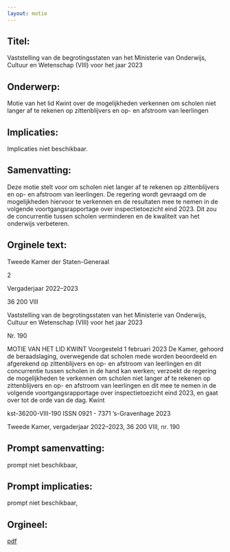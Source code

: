 ```yaml
---
layout: motie
---
```

## Titel:
Vaststelling van de begrotingsstaten van het Ministerie van Onderwijs, Cultuur en Wetenschap (VIII) voor het jaar 2023
## Onderwerp:
Motie van het lid Kwint over de mogelijkheden verkennen om scholen niet langer af te rekenen op zittenblijvers en op- en afstroom van leerlingen
## Implicaties:
Implicaties niet beschikbaar.
## Samenvatting:

Deze motie stelt voor om scholen niet langer af te rekenen op zittenblijvers en op- en afstroom van leerlingen. De regering wordt gevraagd om de mogelijkheden hiervoor te verkennen en de resultaten mee te nemen in de volgende voortgangsrapportage over inspectietoezicht eind 2023. Dit zou de concurrentie tussen scholen verminderen en de kwaliteit van het onderwijs verbeteren.
## Orginele text:


Tweede Kamer der Staten-Generaal

2

Vergaderjaar 2022–2023

36 200 VIII

Vaststelling van de begrotingsstaten van het
Ministerie van Onderwijs, Cultuur en
Wetenschap (VIII) voor het jaar 2023

Nr. 190

MOTIE VAN HET LID KWINT
Voorgesteld 1 februari 2023
De Kamer,
gehoord de beraadslaging,
overwegende dat scholen mede worden beoordeeld en afgerekend op
zittenblijvers en op- en afstroom van leerlingen en dit concurrentie tussen
scholen in de hand kan werken;
verzoekt de regering de mogelijkheden te verkennen om scholen niet
langer af te rekenen op zittenblijvers en op- en afstroom van leerlingen en
dit mee te nemen in de volgende voortgangsrapportage over inspectietoezicht eind 2023,
en gaat over tot de orde van de dag.
Kwint

kst-36200-VIII-190
ISSN 0921 - 7371
’s-Gravenhage 2023

Tweede Kamer, vergaderjaar 2022–2023, 36 200 VIII, nr. 190


## Prompt samenvatting:
prompt niet beschikbaar,

## Prompt implicaties:
prompt niet beschikbaar,
## Orgineel:
[pdf](https://gegevensmagazijn.tweedekamer.nl/OData/v4/2.0/Document(f58f913f-366d-44b0-8f7d-5a596dbc7c58)/resource)
